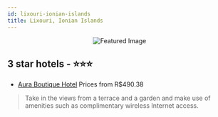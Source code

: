 ```yaml
---
id: lixouri-ionian-islands
title: Lixouri, Ionian Islands
---
```


<center><img src="https://i.travelapi.com/hotels/13000000/12290000/12284400/12284334/ab2561c8_z.jpg" alt="Featured Image" /></center>


##  3 star hotels - ⭐️⭐️⭐️

-    [Aura Boutique Hotel](https://us.hurb.com/hotels/lixouri/aura-boutique-hotel-JNP-JP881758?cmp=18055) Prices from R$490.38
   > Take in the views from a terrace and a garden and make use of amenities such as complimentary wireless Internet access.
